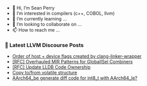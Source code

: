- 👋 Hi, I’m Sean Perry
- 👀 I’m interested in compilers (c++, COBOL, llvm)
- 🌱 I’m currently learning ...
- 💞️ I’m looking to collaborate on ...
- 📫 How to reach me ...

<!---
s66perry/s66perry is a ✨ special ✨ repository because its `README.md` (this file) appears on your GitHub profile.
You can click the Preview link to take a look at your changes.
--->
### 📕 Latest LLVM Discourse Posts

<!-- DISCOURSE-LLVM:START -->
- [Order of host + device flags created by clang-linker-wrapper](https://discourse.llvm.org/t/order-of-host-device-flags-created-by-clang-linker-wrapper/72262#post_4)
- [[RFC] Overhauled MIR Patterns for GlobalISel Combiners](https://discourse.llvm.org/t/rfc-overhauled-mir-patterns-for-globalisel-combiners/72264#post_2)
- [[RFC] Update LLDB Code Ownership](https://discourse.llvm.org/t/rfc-update-lldb-code-ownership/72253#post_17)
- [Copy to/from volatile structure](https://discourse.llvm.org/t/copy-to-from-volatile-structure/72278#post_3)
- [AArch64_be generate diff code for int8_t with AArch64_le?](https://discourse.llvm.org/t/aarch64-be-generate-diff-code-for-int8-t-with-aarch64-le/72309#post_9)
<!-- DISCOURSE-LLVM:END -->
